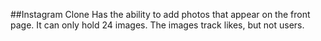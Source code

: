##Instagram Clone
Has the ability to add photos that appear on the front page. It can only hold 24 images. The images track likes, but not users.